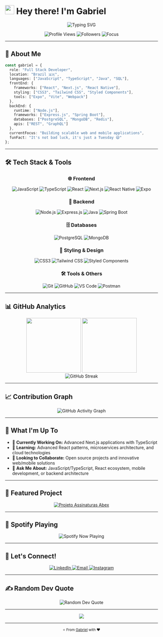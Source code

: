 # <img src="https://raw.githubusercontent.com/MartinHeinz/MartinHeinz/master/wave.gif" width="30px" height="30px" /> Hey there! I'm Gabriel

<div align="center">
  <img src="https://readme-typing-svg.herokuapp.com?font=Fira+Code&pause=1000&color=00D4FF&center=true&vCenter=true&width=435&lines=Full+Stack;TypeScript+%26+Developer;React+%26+Next.js+Developer;Mobile+React-Native;Always+Learning+New+Tech!" alt="Typing SVG" />
</div>

<p align="center">
  <img src="https://komarev.com/ghpvc/?username=jose-gp21&label=Profile%20views&color=0e75b6&style=for-the-badge" alt="Profile Views" />
  <img src="https://img.shields.io/github/followers/jose-gp21?label=Followers&style=for-the-badge&color=blue" alt="Followers" />
  <img src="https://img.shields.io/badge/Focus-Full%20Stack%20Development-brightgreen?style=for-the-badge" alt="Focus" />
</p>

---

## 🚀 About Me

```typescript
const gabriel = {
  role: "Full Stack Developer",
  location: "Brazil 🇧🇷",
  languages: ["JavaScript", "TypeScript", "Java", "SQL"],
  frontEnd: {
    frameworks: ["React", "Next.js", "React Native"],
    styling: ["CSS3", "Tailwind CSS", "Styled Components"],
    tools: ["Expo", "Vite", "Webpack"]
  },
  backEnd: {
    runtime: ["Node.js"],
    frameworks: ["Express.js", "Spring Boot"],
    databases: ["PostgreSQL", "MongoDB", "Redis"],
    apis: ["REST", "GraphQL"]
  },
  currentFocus: "Building scalable web and mobile applications",
  funFact: "It's not bad luck, it's just a Tuesday 😄"
};
```

---

## 🛠️ Tech Stack & Tools

<div align="center">

### 🌐 Frontend
![JavaScript](https://img.shields.io/badge/JavaScript-F7DF1E?style=for-the-badge&logo=javascript&logoColor=black)
![TypeScript](https://img.shields.io/badge/TypeScript-007ACC?style=for-the-badge&logo=typescript&logoColor=white)
![React](https://img.shields.io/badge/React-20232A?style=for-the-badge&logo=react&logoColor=61DAFB)
![Next.js](https://img.shields.io/badge/Next.js-000000?style=for-the-badge&logo=nextdotjs&logoColor=white)
![React Native](https://img.shields.io/badge/React_Native-20232A?style=for-the-badge&logo=react&logoColor=61DAFB)
![Expo](https://img.shields.io/badge/Expo-000020?style=for-the-badge&logo=expo&logoColor=white)

### 🔧 Backend
![Node.js](https://img.shields.io/badge/Node.js-43853D?style=for-the-badge&logo=node.js&logoColor=white)
![Express.js](https://img.shields.io/badge/Express.js-404D59?style=for-the-badge&logo=express&logoColor=white)
![Java](https://img.shields.io/badge/Java-ED8B00?style=for-the-badge&logo=java&logoColor=white)
![Spring Boot](https://img.shields.io/badge/Spring_Boot-6DB33F?style=for-the-badge&logo=spring-boot&logoColor=white)

### 🗄️ Databases
![PostgreSQL](https://img.shields.io/badge/PostgreSQL-316192?style=for-the-badge&logo=postgresql&logoColor=white)
![MongoDB](https://img.shields.io/badge/MongoDB-4EA94B?style=for-the-badge&logo=mongodb&logoColor=white)

### 🎨 Styling & Design
![CSS3](https://img.shields.io/badge/CSS3-1572B6?style=for-the-badge&logo=css3&logoColor=white)
![Tailwind CSS](https://img.shields.io/badge/Tailwind_CSS-38B2AC?style=for-the-badge&logo=tailwind-css&logoColor=white)
![Styled Components](https://img.shields.io/badge/styled--components-DB7093?style=for-the-badge&logo=styled-components&logoColor=white)

### 🛠️ Tools & Others
![Git](https://img.shields.io/badge/Git-F05032?style=for-the-badge&logo=git&logoColor=white)
![GitHub](https://img.shields.io/badge/GitHub-100000?style=for-the-badge&logo=github&logoColor=white)
![VS Code](https://img.shields.io/badge/VS_Code-007ACC?style=for-the-badge&logo=visual-studio-code&logoColor=white)
![Postman](https://img.shields.io/badge/Postman-FF6C37?style=for-the-badge&logo=postman&logoColor=white)

</div>

---

## 📊 GitHub Analytics

<div align="center">
  <img height="180em" src="https://github-readme-stats.vercel.app/api?username=jose-gp21&show_icons=true&theme=tokyonight&include_all_commits=true&count_private=true&hide_border=true"/>
  <img height="180em" src="https://github-readme-stats.vercel.app/api/top-langs/?username=jose-gp21&layout=compact&langs_count=8&theme=tokyonight&hide_border=true"/>
</div>

<div align="center">
  <img src="https://github-readme-streak-stats.herokuapp.com/?user=jose-gp21&theme=tokyonight&hide_border=true" alt="GitHub Streak" />
</div>

---

## 📈 Contribution Graph

<div align="center">
  <img src="https://github-readme-activity-graph.vercel.app/graph?username=jose-gp21&theme=tokyo-night&hide_border=true&bg_color=1a1b27&color=38bdae&line=70a5fd&point=bf91f3&area=true" alt="GitHub Activity Graph" />
</div>

---

## 🎯 What I'm Up To

- 🔭 **Currently Working On:** Advanced Next.js applications with TypeScript
- 🌱 **Learning:** Advanced React patterns, microservices architecture, and cloud technologies
- 👯 **Looking to Collaborate:** Open source projects and innovative web/mobile solutions
- 💬 **Ask Me About:** JavaScript/TypeScript, React ecosystem, mobile development, or backend architecture

---

## 🚀 Featured Project

<div align="center">
  <a href="https://github.com/jose-gp21/projeto-assinaturas-abex">
    <img src="https://github-readme-stats.vercel.app/api/pin/?username=jose-gp21&repo=projeto-assinaturas-abex&theme=tokyonight&hide_border=true" alt="Projeto Assinaturas Abex" />
  </a>
</div>

---


## 🎵 Spotify Playing

<div align="center">
  <img src="https://spotify-github-profile.vercel.app/api/spotify-playing" alt="Spotify Now Playing" />
</div>


---


## 🤝 Let's Connect!

<div align="center">
  <a href="https://linkedin.com/in/josé-gabriel-paludo-131906267">
    <img src="https://img.shields.io/badge/LinkedIn-0077B5?style=for-the-badge&logo=linkedin&logoColor=white" alt="LinkedIn" />
  </a>
  <a href="mailto:gabrielpaludo@unochapeco.edu.br">
    <img src="https://img.shields.io/badge/Email-D14836?style=for-the-badge&logo=gmail&logoColor=white" alt="Email" />
  </a>
  <a href="https://instagram.com/paludo.json">
    <img src="https://img.shields.io/badge/Instagram-E4405F?style=for-the-badge&logo=instagram&logoColor=white" alt="Instagram" />
  </a>
</div>

---

## ✍️ Random Dev Quote

<div align="center">
  <img src="https://quotes-github-readme.vercel.app/api?type=horizontal&theme=tokyonight" alt="Random Dev Quote" />
</div>

---


<div align="center">
  <img src="https://capsule-render.vercel.app/api?type=waving&color=gradient&height=100&section=footer&text=Thanks%20for%20Visiting!&fontSize=16&fontAlignY=65&desc=Let's%20build%20something%20amazing%20together!&descAlignY=51&descAlign=center" />
</div>

---

<div align="center">
  <sub>⭐️ From <a href="https://github.com/jose-gp21">Gabriel</a> with ❤️</sub>
</div>
